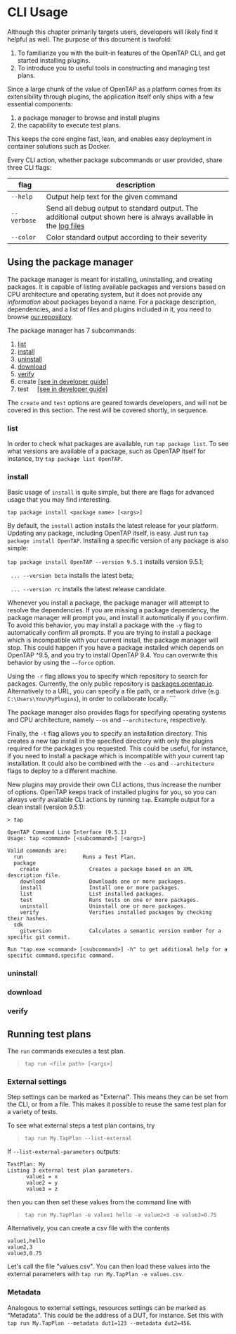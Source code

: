 # CLI Usage

Although this chapter primarily targets users, developers will likely find it helpful as well. The purpose of this
document is twofold:
1. To familiarize you with the built-in features of the OpenTAP CLI, and get started installing plugins.
2. To introduce you to useful tools in constructing and managing test plans. 

Since a large chunk of the value of OpenTAP as a platform comes from its extensibility through plugins, the application
itself only ships with a few essential components:

1. a package manager to browse and install plugins
2. the capability to execute test plans.

This keeps the core engine fast, lean, and enables easy deployment in container solutions such as Docker.

Every CLI action, whether package subcommands or user provided, share three CLI flags:

| flag        | description                                                                                                                                   |
|-------------|-----------------------------------------------------------------------------------------------------------------------------------------------|
| `--help`    | Output help text for the given command                                                                                                        |
| `--verbose` | Send all debug output to standard output. The additional output shown here is always available in the [log files](../Introduction/#log-files) |
| `--color`   | Color standard output according to their severity                                                                                             |

## Using the package manager

The package manager is meant for installing, uninstalling, and creating packages. It is capable of listing available
packages and versions based on CPU architecture and operating system, but it does not provide any *information* about
packages beyond a name. For a package description, dependencies, and a list of files and plugins included in it, you
need to browse [our repository](http://packages.opentap.io/index.html#/?name=OpenTAP).

The package manager has 7 subcommands:

1. [list](#list)
2. [install](#install)
3. [uninstall](#uninstall)
4. [download](#download)
5. [verify](#verify)
6. create [[see in developer guide]](../../Developer%20Guide/Plugin%20Packaging%20and%20Versioning/#command-line-use)
7. test &nbsp; &nbsp; [[see in developer guide]](../../Developer%20Guide/Plugin%20Packaging%20and%20Versioning/#command-line-use)

The `create` and `test` options are geared towards developers, and will not be covered in this section. The rest will be
covered shortly, in sequence.

### list

In order to check what packages are available, run `tap package list`. To see what versions are available of a package,
such as OpenTAP itself for instance, try `tap package list OpenTAP`.


### install
Basic usage of `install` is quite simple, but there are flags for advanced usage that you may find interesting.

`tap package install <package name> [<args>]`

By default, the `install` action installs the latest release for your platform. Updating any package, including OpenTAP
itself, is easy. Just run `tap package install OpenTAP`. Installing a specific version of any package is also simple:

`tap package install OpenTAP --version 9.5.1` installs version 9.5.1; 

` ... --version beta` installs the latest beta; 

` ... --version rc` installs the latest release candidate. 

Whenever you install a package, the package manager will attempt to resolve the dependencies. If you are missing a
package dependency, the package manager will prompt you, and install it automatically if you confirm. To avoid this
behavior, you may install a package with the `-y` flag to automatically confirm all prompts. If you are trying to
install a package which is incompatible with your current install, the package manager will stop. This could happen if
you have a package installed which depends on OpenTAP ^9.5, and you try to install OpenTAP 9.4. You can overwrite this
behavior by using the `--force` option.

Using the `-r` flag allows you to specify which repository to search for packages. Currently, the only public repository
is [packages.opentap.io](http://packages.opentap.io). Alternatively to a URL, you can specify a file path, or a network
drive (e.g. `C:\Users\You\MyPlugins`), in order to collaborate locally. ```

The package manager also provides flags for specifying operating systems and CPU architecture, namely `--os` and
`--architecture`, respectively.

Finally, the `-t` flag allows you to specify an installation directory. This creates a new tap install in the specified
directory with only the plugins required for the packages you requested. This could be useful, for instance, if you need
to install a package which is incompatible with your current tap installation. It could also be combined with the `--os`
and `--architecture` flags to deploy to a different machine.

New plugins may provide their own CLI actions, thus increase the number of options. OpenTAP keeps track of installed
plugins for you, so you can always verify available CLI actions by running `tap`. Example output for a clean install
(version 9.5.1):

```
> tap

OpenTAP Command Line Interface (9.5.1)
Usage: tap <command> [<subcommand>] [<args>]

Valid commands are:
  run                   Runs a Test Plan.
  package
    create                Creates a package based on an XML description file.
    download              Downloads one or more packages.
    install               Install one or more packages.
    list                  List installed packages.
    test                  Runs tests on one or more packages.
    uninstall             Uninstall one or more packages.
    verify                Verifies installed packages by checking their hashes.
  sdk
    gitversion            Calculates a semantic version number for a specific git commit.

Run "tap.exe <command> [<subcommand>] -h" to get additional help for a specific command.specific command.
```

### uninstall

### download

### verify




## Running test plans



The `run` commands executes a test plan.

> `tap run <file path> [<args>]`

### External settings

Step settings can be marked as "External". This means they can be set from the CLI, or from a file. This makes it
possible to reuse the same test plan for a variety of tests.

To see what external steps a test plan contains, try

> `tap run My.TapPlan --list-external`

If `--list-external-parameters` outputs:
```
TestPlan: My
Listing 3 external test plan parameters.
      value1 = x
      value2 = y
      value3 = z
```
then you can then set these values from the command line with 

> `tap run My.TapPlan -e value1 hello -e value2=3 -e value3=0.75`

Alternatively, you can create a csv file with the contents

```
value1,hello
value2,3
value3,0.75
```

Let's call the file "values.csv". You can then load these values into the external parameters with `tap run My.TapPlan
-e values.csv`.

### Metadata

Analogous to external settings, resources settings can be marked as "Metadata". This could be the address of a DUT, for
instance. Set this with `tap run My.TapPlan --metadata dut1=123 --metadata dut2=456`.
